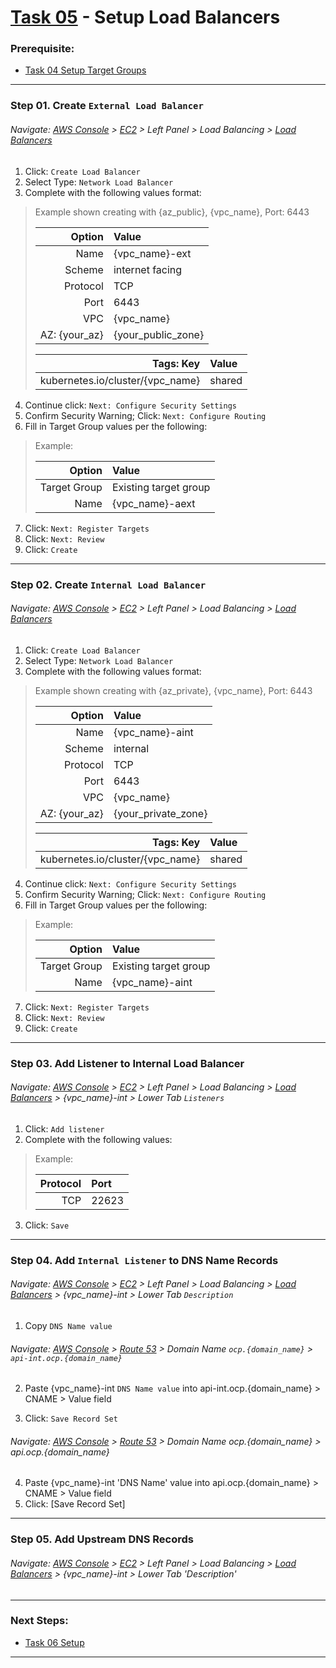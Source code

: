 # [Task 05](../tasks/loadbalancer/) - Setup Load Balancers
### Prerequisite:
  + [Task 04 Setup Target Groups]
---------------------------------------------------------------------------------
### Step 01\. Create `External Load Balancer`
###### Navigate: [AWS Console] > [EC2] > Left Panel > Load Balancing > [Load Balancers]

  1. Click: `Create Load Balancer`
  2. Select Type: `Network Load Balancer`
  3. Complete with the following values format:    
> Example shown creating with {az_public}, {vpc_name}, Port: 6443
>
>   | Option            | Value                 |
>   |------------------:|:----------------------|
>   | Name              | {vpc_name}-ext        |
>   | Scheme            | internet facing       |
>   | Protocol          | TCP                   |
>   | Port              | 6443                  |
>   | VPC               | {vpc_name}            |
>   | AZ: {your_az}     | {your_public_zone}    |
>
>   | Tags: Key                        | Value  |
>   |---------------------------------:|:-------|
>   | kubernetes.io/cluster/{vpc_name} | shared |
>

  4. Continue click: `Next: Configure Security Settings`
  5. Confirm Security Warning; Click: `Next: Configure Routing`
  6. Fill in Target Group values per the following:
> Example:
>
>   | Option            | Value                 |
>   |------------------:|:----------------------|
>   | Target Group      | Existing target group |
>   | Name              | {vpc_name}-aext       |
>

  7. Click: `Next: Register Targets`
  8. Click: `Next: Review`
  9. Click: `Create`

---------------------------------------------------------------------------------
### Step 02\. Create `Internal Load Balancer`
###### Navigate: [AWS Console] > [EC2] > Left Panel > Load Balancing > [Load Balancers]

  1. Click: `Create Load Balancer`
  2. Select Type: `Network Load Balancer`
  3. Complete with the following values format:    
> Example shown creating with {az_private}, {vpc_name}, Port: 6443
>
>   | Option            | Value                 |
>   |------------------:|:----------------------|
>   | Name              | {vpc_name}-aint       |
>   | Scheme            | internal              |
>   | Protocol          | TCP                   |
>   | Port              | 6443                  |
>   | VPC               | {vpc_name}            |
>   | AZ: {your_az}     | {your_private_zone}   |
>
>   | Tags: Key                        | Value  |
>   |---------------------------------:|:-------|
>   | kubernetes.io/cluster/{vpc_name} | shared |
>

  4. Continue click: `Next: Configure Security Settings`
  5. Confirm Security Warning; Click: `Next: Configure Routing`
  6. Fill in Target Group values per the following:
> Example:
>   
>   | Option            | Value                 |
>   |------------------:|:----------------------|
>   | Target Group      | Existing target group |
>   | Name              | {vpc_name}-aint       |

  7. Click: `Next: Register Targets`
  8. Click: `Next: Review`
  9. Click: `Create`

---------------------------------------------------------------------------------
### Step 03\. Add Listener to Internal Load Balancer 
###### Navigate: [AWS Console] > [EC2] > Left Panel > Load Balancing > [Load Balancers] > {vpc_name}-int > Lower Tab `Listeners`
  1. Click: `Add listener`
  2. Complete with the following values:
> Example:
>   
>   | Protocol | Port   |
>   |---------:|:-------|
>   | TCP      | 22623  |
>

  3. Click: `Save`

---------------------------------------------------------------------------------
### Step 04\. Add `Internal Listener` to DNS Name Records
###### Navigate: [AWS Console] > [EC2] > Left Panel > Load Balancing > [Load Balancers] > {vpc_name}-int > Lower Tab `Description`

  1. Copy `DNS Name value` 

###### Navigate: [AWS Console] > [Route 53] > Domain Name `ocp.{domain_name}` > `api-int.ocp.{domain_name}`

  2. Paste {vpc\_name}-int `DNS Name value` into api-int.ocp.{domain\_name} > CNAME > Value field

  3. Click: `Save Record Set`
###### Navigate: [AWS Console] > [Route 53] > Domain Name ocp.{domain_name} > api.ocp.{domain_name}
  4. Paste {vpc_name}-int 'DNS Name' value into api.ocp.{domain_name} > CNAME > Value field
  5. Click: [Save Record Set]

---------------------------------------------------------------------------------
### Step 05\. Add Upstream DNS Records
###### Navigate: [AWS Console] > [EC2] > Left Panel > Load Balancing > [Load Balancers] > {vpc_name}-int > Lower Tab 'Description'

---------------------------------------------------------------------------------
### Next Steps:
  + [Task 06 Setup]
--------------------------------------------------------------------------------
[Task 04 Setup Target Groups]:../manual/04_TargetGroups.md
[Task 06 Setup ]:../manual/06_.md
[AWS Console]:https://console.amazonaws-us-gov.com/console/home
[EC2]:https://console.amazonaws-us-gov.com/ec2/home
[Route 53]:https://console.amazonaws-us-gov.com/route53/home
[Target Groups]:https://console.amazonaws-us-gov.com/ec2/home#TargetGroups
[Load Balancers]:https://console.amazonaws-us-gov.com/ec2/v2/home#LoadBalancers
